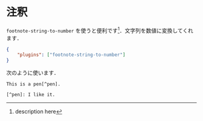 # 注釈

`footnote-string-to-number` を使うと便利です[^test]．文字列を数値に変換してくれます．

```json
{
    "plugins": ["footnote-string-to-number"]
}
```

次のように使います．

```
This is a pen[^pen].

[^pen]: I like it.
```

[^test]: description here

